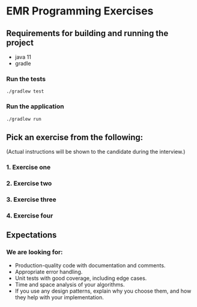 # EMR Programming Exercises

## Requirements for building and running the project
- java 11
- gradle

### Run the tests
`./gradlew test`

### Run the application
`./gradlew run`

## Pick an exercise from the following:
(Actual instructions will be shown to the candidate during the interview.)
### 1. Exercise one
### 2. Exercise two
### 3. Exercise three
### 4. Exercise four

## Expectations

### We are looking for:

- Production-quality code with documentation and comments.
- Appropriate error handling.
- Unit tests with good coverage, including edge cases.
- Time and space analysis of your algorithms.
- If you use any design patterns, explain why you choose them, and how they help with your implementation.
